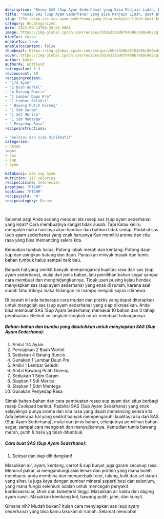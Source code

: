 ```yaml
---
description: "Resep SAS (Sup Ayam Sederhana) yang Bisa Manjain Lidah, Buat Buka Puasa Bikin Ngiler"
title: "Resep SAS (Sup Ayam Sederhana) yang Bisa Manjain Lidah, Buat Buka Puasa Bikin Ngiler"
slug: 2236-resep-sas-sup-ayam-sederhana-yang-bisa-manjain-lidah-buat-buka-puasa-bikin-ngiler
category: Uncategorized
date: 2022-09-14T06:29:45.508Z
image: https://img-global.cpcdn.com/recipes/bbde338bd6f04086/680x482cq70/sas-sup-ayam-sederhana-foto-resep-utama.jpg
hideToc: false
enableToc: true
enableTocContent: false
thumbnail: https://img-global.cpcdn.com/recipes/bbde338bd6f04086/680x482cq70/sas-sup-ayam-sederhana-foto-resep-utama.jpg
cover: https://img-global.cpcdn.com/recipes/bbde338bd6f04086/680x482cq70/sas-sup-ayam-sederhana-foto-resep-utama.jpg
author: Admin
authorAv: notfound
ratingvalue: 3.3
reviewcount: 18
recipeingredient:
- "1/4 Ayam"
- "2 Buah Wortel"
- "4 Batang Buncis"
- "1 Lembar Daun Pre"
- "1 Lembar Seledri"
- " Bawang Putih Goreng"
- "1 Sdm Garam"
- "1 Sdt Merica"
- "1 Sdm Mentega"
- " Penyedap Rasa"
recipeinstructions:

- "Selesai dan siap dinikmati!"
categories:
- Resep
tags:
- sas
- sup
- ayam

katakunci: sas sup ayam 
nutrition: 117 calories
recipecuisine: Indonesian
preptime: "PT29M"
cooktime: "PT49M"
recipeyield: "4"
recipecategory: Dinner

---
```



Selamat pagi Anda sedang mencari ide resep sas (sup ayam sederhana) yang lezat? Cara membuatnya sangat tidak susah. Tapi Kalau keliru mengolah maka hasilnya akan hambar dan bahkan tidak sedap. Padahal sas (sup ayam sederhana) yang enak harusnya Kan memiliki aroma dan cita rasa yang bisa memancing selera kita.


Kemudian tumbuk halus; Potong lobak merah dan kentang. Potong daun sup dan asingkan batang dan daun. Panaskan minyak masak dan tumis bahan tumbuk halus sampai naik bau.

Banyak hal yang sedikit banyak mempengaruhi kualitas rasa dari sas (sup ayam sederhana), mulai dari jenis bahan, lalu pemilihan bahan segar sampai cara membuat dan menghidangkannya. Tidak usah pusing kalau hendak menyiapkan sas (sup ayam sederhana) yang enak di rumah, karena asal sudah tahu triknya maka hidangan ini mampu menjadi sajian istimewa.


Di bawah ini ada beberapa cara mudah dan praktis yang dapat diterapkan untuk mengolah sas (sup ayam sederhana) yang siap dikreasikan. Anda bisa membuat SAS (Sup Ayam Sederhana) memakai 10 bahan dan 0 tahap pembuatan. Berikut ini langkah-langkah untuk membuat hidangannya.

<!--inarticleads1-->

##### Bahan-bahan dan bumbu yang dibutuhkan untuk menyiapkan SAS (Sup Ayam Sederhana):

1. Ambil 1/4 Ayam
1. Persiapkan 2 Buah Wortel
1. Sediakan 4 Batang Buncis
1. Gunakan 1 Lembar Daun Pre
1. Ambil 1 Lembar Seledri
1. Ambil  Bawang Putih Goreng
1. Sediakan 1 Sdm Garam
1. Siapkan 1 Sdt Merica
1. Siapkan 1 Sdm Mentega
1. Gunakan  Penyedap Rasa


Simak bahan-bahan dan cara pembuatan resep sup ayam dari situs berbagi resep Cookpad berikut. Padahal SAS (Sup Ayam Sederhana) yang enak selayaknya punya aroma dan cita rasa yang dapat memancing selera kita. Ada beberapa hal yang sedikit banyak mempengaruhi kualitas rasa dari SAS (Sup Ayam Sederhana), mulai dari jenis bahan, selanjutnya pemilihan bahan segar, sampai cara mengolah dan menyajikannya. Kemudian tumis bawang merah, putih &amp; halia yg telah ditumbuk. 

<!--inarticleads2-->

##### Cara buat SAS (Sup Ayam Sederhana):


1. Selesai dan siap dihidangkan!

Masukkan air, ayam, kentang, carrot &amp; sup bunjut juga garam secukup rasa. Menurut pakar, ia mengandungi asid lemak dan protein yang mana boleh membantu anda membina dan memperbaiki otot, tulang, kulit dan sel darah yang sihat. Ia juga kaya dengan sumber mineral seperti besi dan selenium, yang mana fungsi selenium adalah untuk mencegah penyakit kardiovaskular, strok dan kolesterol tinggi. Masukkan air kaldu dan daging ayam suwir. Masukkan kembang kol, bawang putih, jahe, dan kunyit. 

Gimana nih? Mudah bukan? Itulah cara menyiapkan sas (sup ayam sederhana) yang bisa kamu lakukan di rumah. Selamat mencoba!
